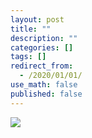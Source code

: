 ```yaml
---
layout: post
title: ""
description: ""
categories: []
tags: []
redirect_from:
  - /2020/01/01/
use_math: false
published: false
---
```


<img src="/assets/images/posts/folder_name/file_name">
